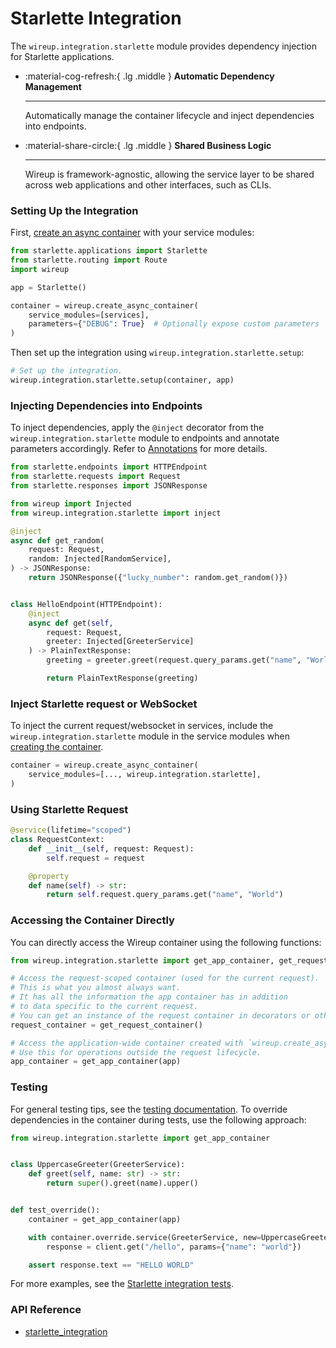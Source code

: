 # Starlette Integration

The `wireup.integration.starlette` module provides dependency injection for Starlette applications.

<div class="grid cards annotate" markdown>

-   :material-cog-refresh:{ .lg .middle } __Automatic Dependency Management__

    ---

    Automatically manage the container lifecycle and inject dependencies into endpoints.

-   :material-share-circle:{ .lg .middle } __Shared Business Logic__

    ---

    Wireup is framework-agnostic, allowing the service layer to be shared across web applications and other interfaces, such as CLIs.
</div>

### Setting Up the Integration

First, [create an async container](../../container.md#async) with your service modules:

```python
from starlette.applications import Starlette
from starlette.routing import Route
import wireup

app = Starlette()

container = wireup.create_async_container(
    service_modules=[services],
    parameters={"DEBUG": True}  # Optionally expose custom parameters
)
```

Then set up the integration using `wireup.integration.starlette.setup`:

```python
# Set up the integration.
wireup.integration.starlette.setup(container, app)
```

### Injecting Dependencies into Endpoints

To inject dependencies, apply the `@inject` decorator from the `wireup.integration.starlette` module to endpoints
and annotate parameters accordingly. Refer to [Annotations](../../annotations.md) for more details.

```python title="Starlette Endpoint" hl_lines="5 6 8 11 17 20"
from starlette.endpoints import HTTPEndpoint
from starlette.requests import Request
from starlette.responses import JSONResponse

from wireup import Injected
from wireup.integration.starlette import inject

@inject
async def get_random(
    request: Request, 
    random: Injected[RandomService],
) -> JSONResponse:
    return JSONResponse({"lucky_number": random.get_random()})


class HelloEndpoint(HTTPEndpoint):
    @inject
    async def get(self,
        request: Request,
        greeter: Injected[GreeterService]
    ) -> PlainTextResponse:
        greeting = greeter.greet(request.query_params.get("name", "World"))

        return PlainTextResponse(greeting)
```

### Inject Starlette request or WebSocket

To inject the current request/websocket in services, include the `wireup.integration.starlette` module
in the service modules when [creating the container](../../container.md).

```python
container = wireup.create_async_container(
    service_modules=[..., wireup.integration.starlette],
)
```

### Using Starlette Request

```python title="Example Service using Starlette Request"
@service(lifetime="scoped")
class RequestContext:
    def __init__(self, request: Request):
        self.request = request

    @property
    def name(self) -> str:
        return self.request.query_params.get("name", "World")
```

### Accessing the Container Directly

You can directly access the Wireup container using the following functions:

```python
from wireup.integration.starlette import get_app_container, get_request_container

# Access the request-scoped container (used for the current request).
# This is what you almost always want.
# It has all the information the app container has in addition
# to data specific to the current request.
# You can get an instance of the request container in decorators or other middleware.
request_container = get_request_container()

# Access the application-wide container created with `wireup.create_async_container`.
# Use this for operations outside the request lifecycle.
app_container = get_app_container(app)
```

### Testing

For general testing tips, see the [testing documentation](../../testing.md). To override dependencies in the container during tests, use the following approach:

```python title="test_thing.py"
from wireup.integration.starlette import get_app_container


class UppercaseGreeter(GreeterService):
    def greet(self, name: str) -> str:
        return super().greet(name).upper()


def test_override():
    container = get_app_container(app)

    with container.override.service(GreeterService, new=UppercaseGreeter()):
        response = client.get("/hello", params={"name": "world"})

    assert response.text == "HELLO WORLD"
```

For more examples, see the [Starlette integration tests](https://github.com/maldoinc/wireup/blob/master/test/integration/starlette/test_starlette_integration.py).

### API Reference

* [starlette_integration](../../class/starlette_integration.md)
